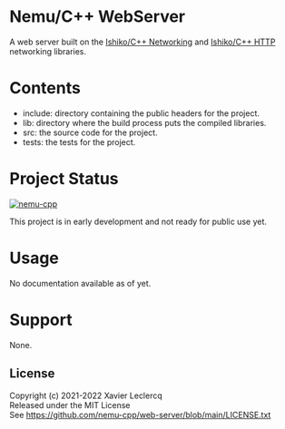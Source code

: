 # Nemu/C++ WebServer

A web server built on the [Ishiko/C++ Networking](https://github.com/ishiko-cpp/networking) and
[Ishiko/C++ HTTP](https://github.com/ishiko-cpp/http) networking libraries.

# Contents

- include: directory containing the public headers for the project.
- lib: directory where the build process puts the compiled libraries.
- src: the source code for the project.
- tests: the tests for the project.

# Project Status

[![nemu-cpp](https://circleci.com/gh/nemu-cpp/web-server.svg?style=shield)](https://circleci.com/gh/nemu-cpp/web-server)

This project is in early development and not ready for public use yet. 

# Usage

No documentation available as of yet.

# Support

None.

## License

Copyright (c) 2021-2022 Xavier Leclercq\
Released under the MIT License\
See https://github.com/nemu-cpp/web-server/blob/main/LICENSE.txt
